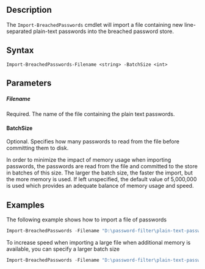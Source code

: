 ## Description
The ```Import-BreachedPasswords``` cmdlet will import a file containing new line-separated plain-text passwords into the breached password store. 

## Syntax
```
Import-BreachedPasswords-Filename <string> -BatchSize <int>
```

## Parameters
##### Filename
Required. The name of the file containing the plain text passwords. 

#### BatchSize
Optional. Specifies how many passwords to read from the file before committing them to disk. 

In order to minimize the impact of memory usage when importing passwords, the passwords are read from the file and committed to the store in batches of this size. The larger the batch size, the faster the import, but the more memory is used. If left unspecified, the default value of 5,000,000 is used which provides an adequate balance of memory usage and speed.

## Examples
The following example shows how to import a file of passwords
```powershell
Import-BreachedPasswords -Filename "D:\password-filter\plain-text-passwords.txt"
```

To increase speed when importing a large file when additional memory is available, you can specify a larger batch size
```powershell
Import-BreachedPasswords -Filename "D:\password-filter\plain-text-passwords.txt" -BatchSize 50000000
```


